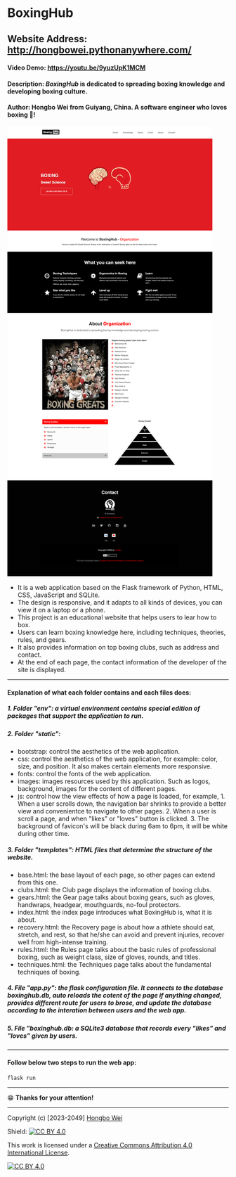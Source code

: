 # BoxingHub

## Website Address: http://hongbowei.pythonanywhere.com/

#### Video Demo: https://youtu.be/9yuzUpK1MCM

#### Description: **_BoxingHub_ is dedicated to spreading boxing knowledge and developing boxing culture.**

#### Author: Hongbo Wei from Guiyang, China. A software engineer who loves boxing 🥊!

![BoxingHub](static/images/preview.png "BoxingHub")

- It is a web application based on the Flask framework of Python, HTML, CSS, JavaScript and SQLite.
- The design is responsive, and it adapts to all kinds of devices, you can view it on a laptop or a phone.
- This project is an educational website that helps users to lear how to box.
- Users can learn boxing knowledge here, including techniques, theories, rules, and gears.
- It also provides information on top boxing clubs, such as address and contact.
- At the end of each page, the contact information of the developer of the site is displayed.

---

#### Explanation of what each folder contains and each files does:

##### 1. Folder "env": a virtual environment contains special edition of packages that support the application to run.

##### 2. Folder "static":

- bootstrap: control the aesthetics of the web application.
- css: control the aesthetics of the web application, for example: color, size, and position. It also makes certain elements more responsive.
- fonts: control the fonts of the web application.
- images: images resources used by this application. Such as logos, background, images for the content of different pages.
- js: control how the view effects of how a page is loaded, for example, 1. When a user scrolls down, the navigation bar shrinks to provide a better view and convenientce to navigate to other pages. 2. When a user is scroll a page, and when "likes" or "loves" button is clicked. 3. The background of favicon's will be black during 6am to 6pm, it will be white during other time.

##### 3. Folder "templates": HTML files that determine the structure of the website.

- base.html: the base layout of each page, so other pages can extend from this one.
- clubs.html: the Club page displays the information of boxing clubs.
- gears.html: the Gear page talks about boxing gears, such as gloves, handwraps, headgear, mouthguards, no-foul protectors.
- index.html: the index page introduces what BoxingHub is, what it is about.
- recovery.html: the Recovery page is about how a athlete should eat, stretch, and rest, so that he/she can avoid and prevent injuries, recover well from high-intense training.
- rules.html: the Rules page talks about the basic rules of professional boxing, such as weight class, size of gloves, rounds, and titles.
- techniques.html: the Techniques page talks about the fundamental techniques of boxing.

##### 4. File "app.py": the flask configuration file. It connects to the database boxinghub.db, auto reloads the cotent of the page if anything changed, provides different route for users to brose, and update the database according to the interation between users and the web app.

##### 5. File "boxinghub.db: a SQLite3 database that records every "likes" and "loves" given by users.

---

#### Follow below two steps to run the web app:

    flask run

---

😁 **Thanks for your attention!**

---

Copyright (c) [2023-2049] [Hongbo Wei](https://github.com/hongbo-weia)

Shield: [![CC BY 4.0][cc-by-shield]][cc-by]

This work is licensed under a
[Creative Commons Attribution 4.0 International License][cc-by].

[![CC BY 4.0][cc-by-image]][cc-by]

[cc-by]: http://creativecommons.org/licenses/by/4.0/
[cc-by-image]: https://i.creativecommons.org/l/by/4.0/88x31.png
[cc-by-shield]: https://img.shields.io/badge/License-CC%20BY%204.0-lightgrey.svg
